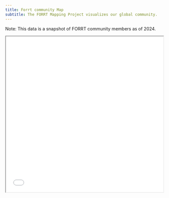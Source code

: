```yaml
---
title: Forrt community Map
subtitle: The FORRT Mapping Project visualizes our global community.
---
```

Note: This data is a snapshot of FORRT community members as of 2024.
<iframe src="/apps/forrt-map.html" width="100%" height="500px"></iframe>
